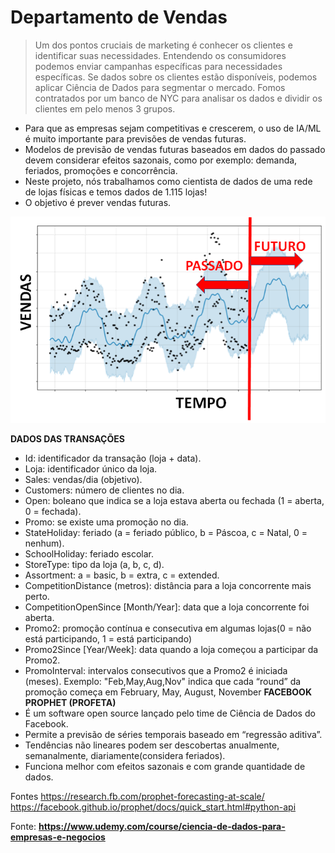 # Departamento de Vendas

>   Um dos pontos cruciais de marketing é conhecer os clientes e  identificar suas necessidades.
>   Entendendo os consumidores podemos enviar campanhas  específicas para necessidades específicas.
>   Se dados sobre os clientes estão disponíveis, podemos aplicar  Ciência de Dados para segmentar o mercado.
>   Fomos contratados por um banco de NYC para analisar os dados e  dividir os clientes em pelo menos 3 grupos.  
  
-   Para que as empresas sejam competitivas e crescerem, o uso de  IA/ML é muito importante para previsões de vendas futuras.
-   Modelos de previsão de vendas futuras baseados em dados do passado devem considerar efeitos sazonais, como por exemplo: demanda, feriados, promoções e concorrência.
-   Neste projeto, nós trabalhamos como cientista de dados de uma  rede de lojas físicas e temos dados de 1.115 lojas!
-   O objetivo é prever vendas futuras.

![Vendas](https://github.com/callacius/Data_Science_Vendas/blob/main/images/01.png?raw=true)

**DADOS DAS TRANSAÇÕES**
-   Id: identificador da transação (loja + data).
-   Loja: identificador único da loja.
-   Sales: vendas/dia (objetivo).
-   Customers: número de clientes no dia.
-   Open: boleano que indica se a loja estava aberta ou  fechada (1 = aberta, 0 = fechada).
-   Promo: se existe uma promoção no dia.
-   StateHoliday: feriado (a = feriado público, b = Páscoa, c = Natal, 0 = nenhum).
-   SchoolHoliday: feriado escolar.
-   StoreType: tipo da loja (a, b, c, d).
-   Assortment: a = basic, b = extra, c = extended.
-   CompetitionDistance (metros): distância para a loja  concorrente mais perto.
-   CompetitionOpenSince [Month/Year]: data que a loja concorrente foi aberta.
-   Promo2: promoção contínua e consecutiva em algumas lojas(0 = não está participando, 1 = está participando)
-   Promo2Since [Year/Week]: data quando a loja começou a  participar da Promo2.
-   PromoInterval: intervalos consecutivos que a Promo2 é  iniciada (meses). Exemplo: "Feb,May,Aug,Nov" indica que  cada “round” da promoção começa em
February, May, August, November
**FACEBOOK PROPHET (PROFETA)**
-   É um software open source lançado pelo time de Ciência de Dados do Facebook.
-   Permite a previsão de séries temporais baseado em “regressão  aditiva”.
-   Tendências não lineares podem ser descobertas anualmente,  semanalmente, diariamente(considera feriados).
-   Funciona melhor com efeitos sazonais e com grande quantidade de dados.

Fontes
  https://research.fb.com/prophet-forecasting-at-scale/
  https://facebook.github.io/prophet/docs/quick_start.html#python-api

Fonte: **https://www.udemy.com/course/ciencia-de-dados-para-empresas-e-negocios**
